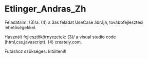 # Etlinger_Andras_Zh
Feladataim:
   (3)/a.
   (4) a 3as feladat UseCase ábrája, továbbfejlesztési lehetőségekkel.


Használt fejlesztőkörnyezetek:
   (3)/ a visual studio code (html,css,javascript).
   (4) creately.com.

Futáshoz szükséges:
   kitölteni!!
